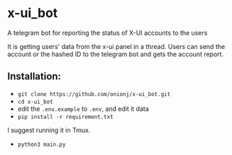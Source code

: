 # x-ui_bot
A telegram bot for reporting the status of X-UI accounts to the users

It is getting users' data from the x-ui panel in a thread. Users can send the account or the hashed ID to the telegram bot and gets the account report. 

## Installation:

* `git clone https://github.com/onionj/x-ui_bot.git`
* `cd x-ui_bot`
* edit the `.env.example` to `.env`, and edit it data
* `pip install -r requirement.txt`

I suggest running it in Tmux.

* `python3 main.py`
